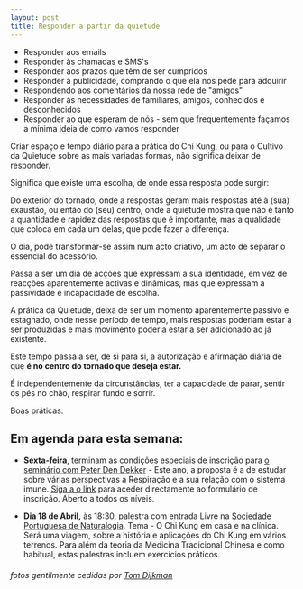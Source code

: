 ```yaml
---
layout: post
title: Responder a partir da quietude
---
```


+ Responder aos emails
+ Responder às chamadas e SMS's
+ Responder aos prazos que têm de ser cumpridos
+ Responder à publicidade, comprando o que ela nos pede para adquirir
+ Respondendo aos comentários da nossa rede de "amigos" 
+ Responder às necessidades de familiares, amigos, conhecidos e desconhecidos
+ Responder ao que esperam de nós - sem que frequentemente façamos a mínima ideia de como vamos responder

Criar espaço e tempo diário para a prática do Chi Kung, ou para o Cultivo da Quietude sobre as mais variadas formas, não significa deixar de responder. 

Significa que existe uma escolha, de onde essa resposta pode surgir: 

Do exterior do tornado, onde a respostas geram mais respostas até à (sua) exaustão, ou então do (seu) centro, onde a quietude mostra que não é tanto a quantidade e rapidez das respostas que é importante, mas a qualidade que coloca em cada um delas, que pode fazer a diferença. 

O dia, pode transformar-se assim num acto criativo, um acto de separar o essencial do acessório. 

Passa a ser um dia de acções que expressam a sua identidade, em vez de reacções aparentemente activas e dinâmicas, mas que expressam a passividade e incapacidade de escolha.

A prática da Quietude, deixa de ser um momento aparentemente passivo e estagnado, onde nesse período de tempo, mais respostas poderiam estar a ser produzidas e mais movimento poderia estar a ser adicionado ao já existente. 

Este tempo passa a ser, de si para si, a autorização e afirmação diária de que **é no centro do tornado que deseja estar.**

É independentemente da circunstâncias, ter a capacidade de parar, sentir os pés no chão, respirar fundo e sorrir. 

Boas práticas.

## Em agenda para esta semana:

+ **Sexta-feira**, terminam as condições especiais de inscrição para [o seminário com Peter Den Dekker](http://lourencoazevedo.com/2015/03/03/peter.html) - Este ano, a proposta é a de estudar sobre várias perspectivas a Respiração e a sua relação com o sistema imune. [Siga a o link](http://form.jotformeu.com/form/40704420027340) para aceder directamente ao formulário de inscrição. Aberto a todos os níveis. 

+ **Dia 18 de Abril,** às 18:30, palestra com entrada Livre na [Sociedade Portuguesa de Naturalogia](https://www.facebook.com/events/1569698589974873/). Tema - O Chi Kung em casa e na clínica. Será uma viagem, sobre a história e aplicações do Chi Kung em vários terrenos. Para além da teoria da Medicina Tradicional Chinesa e como habitual, estas palestras incluem exercícios práticos.

###### fotos gentilmente cedidas por [Tom Dijkman](http://www.tomdijkman.nl/tom-dijkman/)

